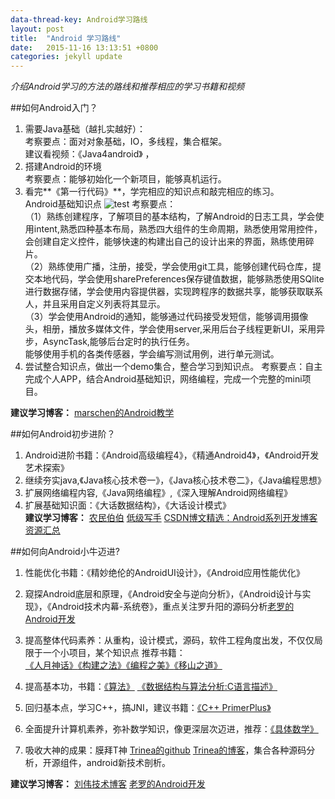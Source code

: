 ```yaml
---
data-thread-key: Android学习路线
layout: post
title:  "Android 学习路线"
date:   2015-11-16 13:13:51 +0800
categories: jekyll update
---
```

*介绍Android学习的方法的路线和推荐相应的学习书籍和视频*

##如何Android入门？
 1. 需要Java基础（越扎实越好）：   
考察要点：面对对象基础，IO，多线程，集合框架。  
建议看视频：《Java4android》 ，
2. 搭建Android的环境  
考察要点：能够初始化一个新项目，能够真机运行。
3. 看完**《第一行代码》**，学完相应的知识点和敲完相应的练习。  
Android基础知识点
![test](http://7xofac.com1.z0.glb.clouddn.com/android基础知识点.png) 
考察要点：   
（1）熟练创建程序，了解项目的基本结构，了解Android的日志工具，学会使用intent,熟悉四种基本布局，熟悉四大组件的生命周期，熟悉使用常用控件，会创建自定义控件，能够快速的构建出自己的设计出来的界面，熟练使用碎片。   
（2）熟练使用广播，注册，接受，学会使用git工具，能够创建代码仓库，提交本地代码，学会使用sharePreferences保存键值数据，能够熟悉使用SQlite进行数据存储，学会使用内容提供器，实现跨程序的数据共享，能够获取联系人，并且采用自定义列表将其显示。   
（3）学会使用Android的通知，能够通过代码接受发短信，能够调用摄像头，相册，播放多媒体文件，学会使用server,采用后台子线程更新UI，采用异步，AsyncTask,能够后台定时的执行任务。   
能够使用手机的各类传感器，学会编写测试用例，进行单元测试。
4. 尝试整合知识点，做出一个demo集合，整合学习到知识点。
考察要点：自主完成个人APP，结合Android基础知识，网络编程，完成一个完整的mini项目。

**建议学习博客：**
<a href="http://www.marschen.com/portal.php">marschen的Android教学</a>

##如何Android初步进阶？

1. Android进阶书籍：《Android高级编程4》，《精通Android4》，《Android开发艺术探索》
2. 继续夯实java,《Java核心技术卷一》，《Java核心技术卷二》，《Java编程思想》
3. 扩展网络编程内容,《Java网络编程》,《深入理解Android网络编程》
4. 扩展基础知识面：《大话数据结构》，《大话设计模式》   
 **建议学习博客：**
<a href="http://over140.cnblogs.com/">农民伯伯</a>
<a href="http://byandby.iteye.com/ ">低级写手</a>
<a href="http://www.csdn.net/article/2011-08-30/303833 ">CSDN博文精选：Android系列开发博客资源汇总</a>



##如何向Android小牛迈进?
1. 性能优化书籍：《精妙绝伦的AndroidUI设计》，《Android应用性能优化》
2. 窥探Android底层和原理，《Android安全与逆向分析》，《Android设计与实现》，《Android技术内幕-系统卷》，重点关注罗升阳的源码分析<a href="http://blog.csdn.net/Luoshengyang?viewmode=contents.com">老罗的Android开发</a>
3. 提高整体代码素养：从重构，设计模式，源码，软件工程角度出发，不仅仅局限于一个小项目，某个知识点
推荐书籍：   
<a href="http://book.douban.com/subject/1102259/">《人月神话》</a><a href="http://book.douban.com/subject/25965995/">《构建之法》</a><a href="http://book.douban.com/subject/3004255/">《编程之美》</a><a href="https://book.douban.com/subject/2149642/">《移山之道》</a>
4. 提高基本功，书籍：<a href="http://book.douban.com/subject/10432347/">《算法》</a>
<a href="http://book.douban.com/subject/1139426/">《数据结构与算法分析:C语言描述》</a>

5. 回归基本点，学习C++，搞JNI，建议书籍：<a href="http://www.linuxidc.com/Linux/2014-05/101227.htm">《C++ PrimerPlus》</a>
6. 全面提升计算机素养，弥补数学知识，像更深层次迈进，推荐：<a href="http://book.douban.com/subject/21323941/">《具体数学》</a>   
7. 吸收大神的成果：膜拜T神 <a href="https://github.com/Trinea">Trinea的github</a> <a href="http://www.trinea.cn/">Trinea的博客</a>，集合各种源码分析，开源组件，android新技术剖析。
 
**建议学习博客：**
<a href="http://blog.csdn.net/lovelion">刘伟技术博客</a>
<a href="http://blog.csdn.net/Luoshengyang?viewmode=contents.com">老罗的Android开发</a>

